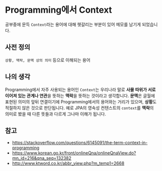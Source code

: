 # Programming에서 Context

공부중에 문득 `Context`라는 용어에 대해 헷갈리는 부분이 있어 메모를 남기게 되었습니다.

## 사전 정의
`상황, 맥락, 문맥 상의 의미` 등으로 이해되는 용어

## 나의 생각
Programming에서 자주 사용되는 용어인 `Context`는 우리나라 말로 **사물 따위가 서로 이어져 있는 관계나 연관**을 뜻하는 **맥락**을 뜻하는 것이라고 생각합니다.
**문맥**은 글월에 표현된 의미의 앞뒤 연결이기에 Programming에서의 용어와는 거리가 있으며, **상황**도 적절하지 않은 것으로 판단됩니다.
예로 JPA의 영속성 컨텐스트의 `context`를 **맥락**의 의미로 봤을 때 다른 뜻들과 다르게 그나마 이해가 됩니다.


## 참고 
- https://stackoverflow.com/questions/6145091/the-term-context-in-programming
- https://www.korean.go.kr/front/onlineQna/onlineQnaView.do?mn_id=216&qna_seq=132382
- http://www.ktword.co.kr/abbr_view.php?m_temp1=2668
